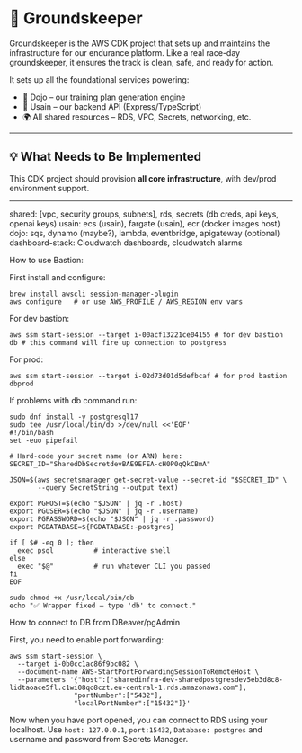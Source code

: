 # 🧹 Groundskeeper

Groundskeeper is the AWS CDK project that sets up and maintains the infrastructure for our endurance platform. Like a real race-day groundskeeper, it ensures the track is clean, safe, and ready for action.

It sets up all the foundational services powering:

- 🧠 Dojo – our training plan generation engine
- 🧴 Usain – our backend API (Express/TypeScript)
- 🌍 All shared resources – RDS, VPC, Secrets, networking, etc.

---

## 💡 What Needs to Be Implemented

This CDK project should provision **all core infrastructure**, with dev/prod environment support.

---

shared: [vpc, security groups, subnets], rds, secrets (db creds, api keys, openai keys)
usain: ecs (usain), fargate (usain), ecr (docker images host)
dojo: sqs, dynamo (maybe?), lambda, eventbridge, apigateway (optional)
dashboard-stack: Cloudwatch dashboards, cloudwatch alarms

How to use Bastion:

First install and configure:

```
brew install awscli session-manager-plugin
aws configure   # or use AWS_PROFILE / AWS_REGION env vars
```

For dev bastion:

```
aws ssm start-session --target i-00acf13221ce04155 # for dev bastion
db # this command will fire up connection to postgress
```

For prod:

```
aws ssm start-session --target i-02d73d01d5defbcaf # for prod bastion
dbprod
```

If problems with db command run:

```
sudo dnf install -y postgresql17
sudo tee /usr/local/bin/db >/dev/null <<'EOF'
#!/bin/bash
set -euo pipefail

# Hard-code your secret name (or ARN) here:
SECRET_ID="SharedDbSecretdevBAE9EFEA-cH0P0qQkCBmA"

JSON=$(aws secretsmanager get-secret-value --secret-id "$SECRET_ID" \
       --query SecretString --output text)

export PGHOST=$(echo "$JSON" | jq -r .host)
export PGUSER=$(echo "$JSON" | jq -r .username)
export PGPASSWORD=$(echo "$JSON" | jq -r .password)
export PGDATABASE=${PGDATABASE:-postgres}

if [ $# -eq 0 ]; then
  exec psql          # interactive shell
else
  exec "$@"          # run whatever CLI you passed
fi
EOF

sudo chmod +x /usr/local/bin/db
echo "✅ Wrapper fixed — type 'db' to connect."
```


How to connect to DB from DBeaver/pgAdmin

First, you need to enable port forwarding:
```
aws ssm start-session \
  --target i-0b0cc1ac86f9bc082 \
  --document-name AWS-StartPortForwardingSessionToRemoteHost \
  --parameters '{"host":["sharedinfra-dev-sharedpostgresdev5eb3d8c8-lidtaoace5fl.c1wi08qo8czt.eu-central-1.rds.amazonaws.com"],
                "portNumber":["5432"],
                "localPortNumber":["15432"]}'
```

Now when you have port opened, you can connect to RDS using your localhost. Use `host: 127.0.0.1`, `port:15432`, `Database: postgres` and username and password from Secrets Manager.
